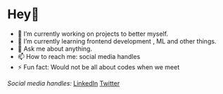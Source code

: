 # Hey👋

<!--
**maxxies/maxxies** is a ✨ _special_ ✨ repository because its `README.md` (this file) appears on your GitHub profile.

Here are some ideas to get you started:
-->

- 🔭 I’m currently working on projects to better myself.
- 🌱 I’m currently learning frontend development , ML and other things.
- 💬 Ask me about anything.
- 📫 How to reach me: social media handles
- ⚡ Fun fact: Would not be all about codes when we meet

_Social media handles:_
[LinkedIn](https://www.linkedin.com/in/maxwell-mawube-588444193/)
[Twitter](https://twitter.com/maxwell_mawube)


